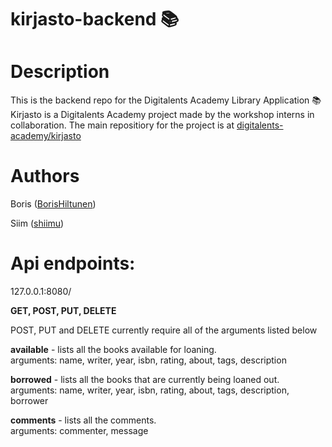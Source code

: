 # kirjasto-backend 📚

# Description
This is the backend repo for the Digitalents Academy Library Application 📚 Kirjasto is a Digitalents Academy project made by the workshop interns in collaboration. The main repositiory for the project is at [digitalents-academy/kirjasto](https://github.com/digitalents-academy/kirjasto)

# Authors
Boris ([BorisHiltunen](https://github.com/BorisHiltunen))

Siim ([shiimu](https://github.com/shiimu))

# Api endpoints:

127.0.0.1:8080/

<b>GET, POST, PUT, DELETE</b>

POST, PUT and DELETE currently require all of the arguments listed below

<b>available</b> - lists all the books available for loaning. <br />
arguments: name, writer, year, isbn, rating, about, tags, description

<b>borrowed</b> - lists all the books that are currently being loaned out. <br />
arguments: name, writer, year, isbn, rating, about, tags, description, borrower

<b>comments</b> - lists all the comments. <br />
arguments: commenter, message
